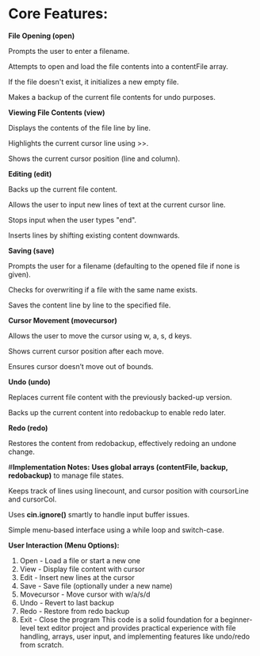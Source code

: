 # **Core Features:**
**File Opening (open)**

Prompts the user to enter a filename.

Attempts to open and load the file contents into a contentFile array.

If the file doesn't exist, it initializes a new empty file.

Makes a backup of the current file contents for undo purposes.

**Viewing File Contents (view)**

Displays the contents of the file line by line.

Highlights the current cursor line using >>.

Shows the current cursor position (line and column).

**Editing (edit)**

Backs up the current file content.

Allows the user to input new lines of text at the current cursor line.

Stops input when the user types "end".

Inserts lines by shifting existing content downwards.

**Saving (save)**

Prompts the user for a filename (defaulting to the opened file if none is given).

Checks for overwriting if a file with the same name exists.

Saves the content line by line to the specified file.

**Cursor Movement (movecursor)**

Allows the user to move the cursor using w, a, s, d keys.

Shows current cursor position after each move.

Ensures cursor doesn’t move out of bounds.

**Undo (undo)**

Replaces current file content with the previously backed-up version.

Backs up the current content into redobackup to enable redo later.

**Redo (redo)**

Restores the content from redobackup, effectively redoing an undone change.

#**Implementation Notes:**
**Uses global arrays (contentFile, backup, redobackup)** to manage file states.

Keeps track of lines using linecount, and cursor position with coursorLine and cursorCol.

Uses **cin.ignore()** smartly to handle input buffer issues.

Simple menu-based interface using a while loop and switch-case.

**User Interaction (Menu Options):**
1. Open         - Load a file or start a new one
2. View         - Display file content with cursor
3. Edit         - Insert new lines at the cursor
4. Save         - Save file (optionally under a new name)
5. Movecursor   - Move cursor with w/a/s/d
6. Undo         - Revert to last backup
7. Redo         - Restore from redo backup
8. Exit         - Close the program
This code is a solid foundation for a beginner-level text editor project and provides practical experience with file handling, arrays, user input, and implementing features like undo/redo from scratch.
